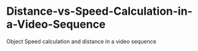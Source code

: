 # Distance-vs-Speed-Calculation-in-a-Video-Sequence
Object Speed calculation and distance in a video sequence
